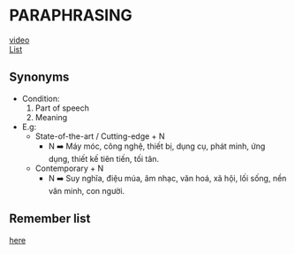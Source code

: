 # PARAPHRASING
[video](https://drive.google.com/file/d/19fpYMYGx4oHvwHEQSae993mCM-Fm_u6l/view?usp=share_link)
<br/>
[List](https://docs.google.com/document/d/1f7AjrkS157Fq6RjnRls3ShFRUBD3s1oHY2c74iV0UYg/edit?fbclid=IwZXh0bgNhZW0CMTAAAR3Dj0H_GdGZJLHDF-AX7gSW28Wn2DngMQbBpN-YXGWVJ6t6QXMyBM1B4PA_aem_5AW2_zqX63nEmYINEi39gQ)
## Synonyms
- Condition:
  1. Part of speech
  2. Meaning
- E.g:
  - State-of-the-art / Cutting-edge + N
    - N ➡️ Máy móc, công nghệ, thiết bị, dụng cụ, phát minh, ứng dụng, thiết kế tiên tiến, tối tân.
  - Contemporary + N
    - N ➡️ Suy nghĩa, điệu múa, âm nhạc, văn hoá, xã hội, lối sống, nền văn minh, con người.
## Remember list
[here](https://github.com/S-ROLL/notebook.language/blob/main/BASIC%20IELTS_29/Writing/paraphrasing%20list.md)
